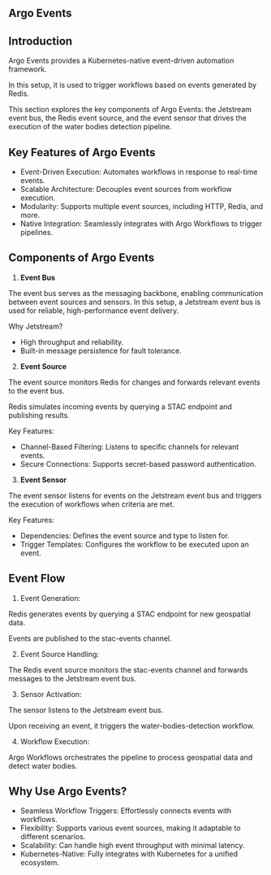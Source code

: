 ## Argo Events

## Introduction

Argo Events provides a Kubernetes-native event-driven automation framework. 

In this setup, it is used to trigger workflows based on events generated by Redis. 

This section explores the key components of Argo Events: the Jetstream event bus, the Redis event source, and the event sensor that drives the execution of the water bodies detection pipeline.

## Key Features of Argo Events

* Event-Driven Execution: Automates workflows in response to real-time events.
* Scalable Architecture: Decouples event sources from workflow execution.
* Modularity: Supports multiple event sources, including HTTP, Redis, and more.
* Native Integration: Seamlessly integrates with Argo Workflows to trigger pipelines.

## Components of Argo Events

1. **Event Bus**

The event bus serves as the messaging backbone, enabling communication between event sources and sensors. In this setup, a Jetstream event bus is used for reliable, high-performance event delivery.

Why Jetstream?

* High throughput and reliability.
* Built-in message persistence for fault tolerance.

2. **Event Source**

The event source monitors Redis for changes and forwards relevant events to the event bus. 

Redis simulates incoming events by querying a STAC endpoint and publishing results.

Key Features:

* Channel-Based Filtering: Listens to specific channels for relevant events.
* Secure Connections: Supports secret-based password authentication.

3. **Event Sensor**

The event sensor listens for events on the Jetstream event bus and triggers the execution of workflows when criteria are met.

Key Features:

* Dependencies: Defines the event source and type to listen for.
* Trigger Templates: Configures the workflow to be executed upon an event.

## Event Flow

1. Event Generation:

Redis generates events by querying a STAC endpoint for new geospatial data.

Events are published to the stac-events channel.

2. Event Source Handling:

The Redis event source monitors the stac-events channel and forwards messages to the Jetstream event bus.

3. Sensor Activation:

The sensor listens to the Jetstream event bus.

Upon receiving an event, it triggers the water-bodies-detection workflow.

4. Workflow Execution:

Argo Workflows orchestrates the pipeline to process geospatial data and detect water bodies.

## Why Use Argo Events?

* Seamless Workflow Triggers: Effortlessly connects events with workflows.
* Flexibility: Supports various event sources, making it adaptable to different scenarios.
* Scalability: Can handle high event throughput with minimal latency.
* Kubernetes-Native: Fully integrates with Kubernetes for a unified ecosystem.
